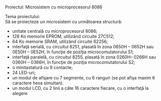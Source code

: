 Proiectul: Microsistem cu microprocesorul 8086  

Tema proiectului:  
Să se proiecteze un microsistem cu următoarea structură:  
- unitate centrală cu microprocesorul 8086;  
- 128 Ko memorie EPROM, utilizând circuite 27C512;  
- 64 Ko memorie SRAM, utilizând circuite 62256;  
- interfaţă serială, cu circuitul 8251, plasată în zona 0650H – 0652H sau 0E50H – 0E52H, în funcţie de poziţia microcomutatorului S1;  
- interfaţă paralelă, cu circuitul 8255, plasată în zona 0260H– 0266H sau 0360H – 0366H, în funcţie de poziţia microcomutatorului S2;  
- o minitastatură cu 9 contacte;  
- 24 LED-uri;  
- un modul de afişare cu 7 segmente, cu 6 ranguri (se pot afişa maxim 
6 caractere hexa simultan).  
- un modul LCD, cu 2 linii a câte 16 caractere fiecare, cu o interfaţă la 
alegere